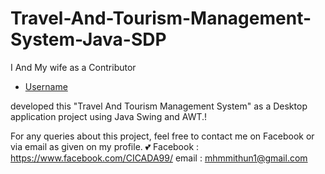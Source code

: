 # Travel-And-Tourism-Management-System-Java-SDP

I And My wife as a Contributor
- [Username](https://github.com/sumyasoma)
 
developed this "Travel And Tourism Management System" as a Desktop application project using Java Swing and AWT.!

For any queries about this project, feel free to contact me on Facebook or via email as given on my profile. 💕
Facebook : https://www.facebook.com/CICADA99/
email : mhmmithun1@gmail.com

